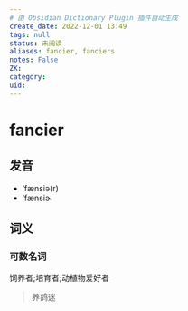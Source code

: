 ```yaml
---
# 由 Obsidian Dictionary Plugin 插件自动生成
create_date: 2022-12-01 13:49
tags: null
status: 未阅读 
aliases: fancier, fanciers
notes: False
ZK: 
category: 
uid: 
---
```


# fancier

## 发音

- ˈfænsiə(r)
- ˈfænsiɚ

## 词义

### 可数名词

饲养者;培育者;动植物爱好者

> 养鸽迷




